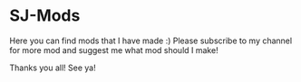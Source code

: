 SJ-Mods
=======

Here you can find mods that I have made :)
Please subscribe to my channel for more mod and suggest me what mod should I make!

Thanks you all!
See ya!
